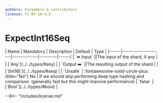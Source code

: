 ```yaml
---
authors: Formabble & contributors
license: CC-BY-SA-4.0
---
```



# ExpectInt16Seq

<div class="sh-parameters" markdown="1">
| Name | Mandatory | Description | Default | Type |
|------|---------------------|-------------|---------|------|
| `⬅️ Input` ||The input of the shard, if any | | [`Any`](../../types/#any) |
| `Output ➡️` ||The resulting output of the shard | | [`[Int16]`](../../types/#seq) |
| `Unsafe` | :fontawesome-solid-circle-plus:{title="No"} No  | If we should skip performing deep type hashing and comparison. (generally fast but this might improve performance) | `false` | [`Bool`](../../types/#bool) |

</div>



--8<-- "includes/license.md"

